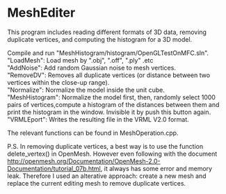MeshEditer
=============
This program includes reading different formats of 3D data, removing duplicate vertices, and computing the histogram for a 3D model.

Compile and run "MeshHistogram/histogram/OpenGLTestOnMFC.sln".   
"LoadMesh": Load mesh by ".obj", ".off", ".ply" .etc  
"AddNoise": Add random Gaussian noise to mesh vertices.  
"RemoveDV": Removes all duplicate vertices (or distance between two vertices within the close-up range).  
"Normalize": Normalize the model inside the unit cube.  
"MeshHistogram": Normalize the model first, then, randomly select 1000 pairs of vertices,compute a histogram of the distances between them and  print the histogram in the window. Invisible it by push this button again.
"VRMLEport": Writes the resulting file in the VRML V2.0 format.
  
The relevant functions can be found in MeshOperation.cpp.

P.S.
In removing duplicate vertices, a best way is to use the function delete_vertex() in OpenMesh. However even following with the document <link>http://openmesh.org/Documentation/OpenMesh-2.0-Documentation/tutorial_07b.html</link>, it always has some error and memory leak. Therefore I used an alterative approach: create a new mesh and replace the current editing mesh to remove duplicate vertices.
